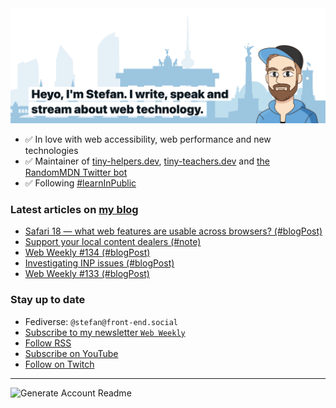 <img alt="Heyo, I'm Stefan. I write and speak about web technology." src="https://raw.githubusercontent.com/stefanjudis/stefanjudis/main/screenshot.png">

- ✅ In love with web accessibility, web performance and new technologies
- ✅ Maintainer of [tiny-helpers.dev](https://tiny-helpers.dev), [tiny-teachers.dev](https://tiny-teachers.dev/) and [the RandomMDN Twitter bot](https://twitter.com/randomMDN)
- ✅ Following [#learnInPublic](https://www.stefanjudis.com/today-i-learned/)
### Latest articles on [my blog](https://www.stefanjudis.com)

<!-- BLOG-POST-LIST:START -->
- [Safari 18 — what web features are usable across browsers? &lpar;#blogPost&rpar;](https://www.stefanjudis.com/blog/safari-18-what-web-features-are-usable-across-browsers/)
- [Support your local content dealers &lpar;#note&rpar;](https://www.stefanjudis.com/notes/support-your-local-content-dealers/)
- [Web Weekly #134 &lpar;#blogPost&rpar;](https://www.stefanjudis.com/blog/web-weekly-134/)
- [Investigating INP issues &lpar;#blogPost&rpar;](https://www.stefanjudis.com/blog/investigating-inp-issues/)
- [Web Weekly #133 &lpar;#blogPost&rpar;](https://www.stefanjudis.com/blog/web-weekly-133/)
<!-- BLOG-POST-LIST:END -->

### Stay up to date

- Fediverse: `@stefan@front-end.social`
- [Subscribe to my newsletter `Web Weekly`](https://webweekly.email/)
- [Follow RSS](https://www.stefanjudis.com/feeds/)
- [Subscribe on YouTube](https://youtube.com/c/stefanjudis)
- [Follow on Twitch](https://www.twitch.tv/stefanjudis)

---

![Generate Account Readme](https://github.com/stefanjudis/stefanjudis/workflows/Generate%20Account%20Readme/badge.svg)
